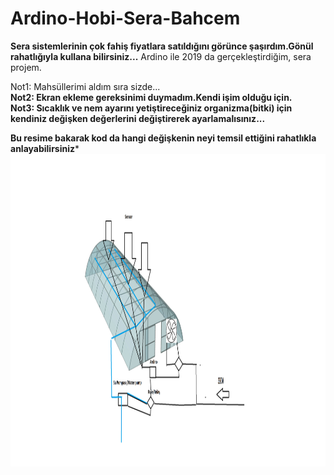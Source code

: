 # Ardino-Hobi-Sera-Bahcem

**Sera sistemlerinin çok fahiş fiyatlara satıldığını görünce şaşırdım.Gönül rahatlığıyla kullana bilirsiniz...**
Ardino ile 2019 da gerçekleştirdiğim, sera projem.  

Not1: Mahsüllerimi aldım sıra sizde...
<br>
**Not2: Ekran ekleme gereksinimi duymadım.Kendi işim olduğu için.** 
<br>
**Not3: Sıcaklık ve nem ayarını yetiştireceğiniz organizma(bitki) için kendiniz değişken değerlerini  değiştirerek ayarlamalısınız...**


**Bu resime bakarak kod da hangi değişkenin neyi temsil ettiğini rahatlıkla anlayabilirsiniz***
<img align="left" width="900" height="500" src="https://github.com/Karaca12/Ardino-Hobi-Sera-Bahcem/blob/main/Sanateserim.png">



